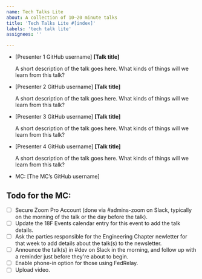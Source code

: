 ```yaml
---
name: Tech Talks Lite
about: A collection of 10–20 minute talks
title: 'Tech Talks Lite #[index]'
labels: 'tech talk lite'
assignees: ''

---
```


- [Presenter 1 GitHub username] **[Talk title]**

  A short description of the talk goes here. What kinds of things will we learn from this talk?
  
- [Presenter 2 GitHub username] **[Talk title]**

  A short description of the talk goes here. What kinds of things will we learn from this talk?

- [Presenter 3 GitHub username] **[Talk title]**

  A short description of the talk goes here. What kinds of things will we learn from this talk?
  
- [Presenter 4 GitHub username] **[Talk title]**

  A short description of the talk goes here. What kinds of things will we learn from this talk?

- MC: [The MC’s GitHub username]

## Todo for the MC:

- [ ] Secure Zoom Pro Account (done via #admins-zoom on Slack, typically on the morning of the talk or the day before the talk).
- [ ] Update the 18F Events calendar entry for this event to add the talk details.
- [ ] Ask the parties responsible for the Engineering Chapter newletter for that week to add details about the talk(s) to the newsletter.
- [ ] Announce the talk(s) in #dev on Slack in the morning, and follow up with a reminder just before they're about to begin.
- [ ] Enable phone-in option for those using FedRelay.
- [ ] Upload video.
